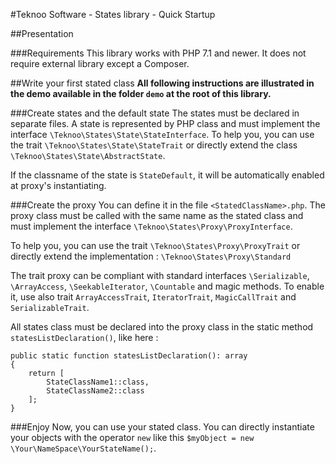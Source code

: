 #Teknoo Software - States library - Quick Startup

##Presentation

###Requirements
This library works with PHP 7.1 and newer. It does not require external library except a Composer.

##Write your first stated class
**All following instructions are illustrated in the demo available in the folder `demo` at the root of this library.**

###Create states and the default state
The states must be declared in separate files. A state is represented by PHP class and must implement the interface
`\Teknoo\States\State\StateInterface`. To help you, you can use the trait `\Teknoo\States\State\StateTrait` or
directly extend the class `\Teknoo\States\State\AbstractState`.

If the classname of the state is `StateDefault`, it will be automatically enabled at proxy's instantiating.

###Create the proxy
You can define it in the file `<StatedClassName>.php`. The proxy class must be called
 with the same name as the stated class and must implement the interface `\Teknoo\States\Proxy\ProxyInterface`.

To help you, you can use the trait `\Teknoo\States\Proxy\ProxyTrait` or directly extend the implementation :
`\Teknoo\States\Proxy\Standard`

The trait proxy can be compliant with standard interfaces `\Serializable`, `\ArrayAccess`, `\SeekableIterator`,
`\Countable` and magic methods. To enable it, use also trait `ArrayAccessTrait`, `IteratorTrait`, `MagicCallTrait` and 
`SerializableTrait`.

All states class must be declared into the proxy class in the static method `statesListDeclaration()`, like here :

    public static function statesListDeclaration(): array
    {
        return [
            StateClassName1::class,
            StateClassName2::class
        ];
    }

###Enjoy
Now, you can use your stated class. You can directly instantiate your objects with the operator `new` like this
 `$myObject = new \Your\NameSpace\YourStateName();`.
